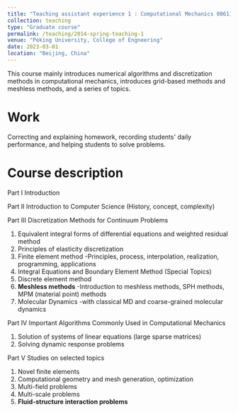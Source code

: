 ```yaml
---
title: "Teaching assistant experience 1 : Computational Mechanics 08611510"
collection: teaching
type: "Graduate course"
permalink: /teaching/2014-spring-teaching-1
venue: "Peking University, College of Engneering"
date: 2023-03-01
location: "Beijing, China"
---
```


This course mainly introduces numerical algorithms and discretization methods in computational mechanics, introduces grid-based methods and meshless methods, and a series of topics.

Work
======
Correcting and explaining homework, recording students' daily performance, and helping students to solve problems.

Course description
======
Part I Introduction

Part II Introduction to Computer Science (History, concept, complexity)

Part III Discretization Methods for Continuum Problems 
1. Equivalent integral forms of differential equations and weighted residual method
2. Principles of elasticity discretization
3. Finite element method
    -Principles, process, interpolation, realization, programming, applications
4. Integral Equations and Boundary Element Method (Special Topics)
5. Discrete element method
6. **Meshless methods**
    -Introduction to meshless methods, SPH methods, MPM (material point) methods
7. Molecular Dynamics
    -with classical MD and coarse-grained molecular dynamics

Part IV Important Algorithms Commonly Used in Computational Mechanics
1. Solution of systems of linear equations (large sparse matrices)
2. Solving dynamic response problems

Part V Studies on selected topics
1. Novel finite elements
2. Computational geometry and mesh generation, optimization
3. Multi-field problems
4. Multi-scale problems
5. **Fluid-structure interaction problems**

